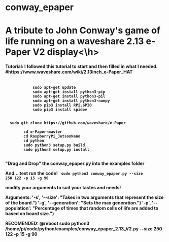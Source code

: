 # conway_epaper

<h1>A tribute to John Conway's game of life running on a waveshare 2.13 e-Paper V2 display<\h>

<h4>Tutorial:
  I followed this tutorial to start and then filled in what I needed.
    #https://www.waveshare.com/wiki/2.13inch_e-Paper_HAT<h4>
<p>
<code>
		    sudo apt-get update
    		sudo apt-get install python3-pip
    		sudo apt-get install python3-pil
    		sudo apt-get install python3-numpy
    		sudo pip3 install RPi.GPIO
    		sudo pip3 install spidev</code>

</p>
  <code>
  sudo git clone https://github.com/waveshare/e-Paper
  </code>
  
  <code>
  		cd e-Paper-master
  		cd RaspberryPi_JetsonNano
  		cd python
  		sudo python3 setup.py build
  		sudo python3 setup.py install
  </code>
  
  "Drag and Drop" the conway_epaper.py into the examples folder
    
  And... test run the code!
  <code>		sudo python3 conway_epaper.py --size 250 122 -p 15 -g 90</code>
  
  modify your arguments to suit your tastes and needs!
  
Arguments:
  '-s', '--size': "Takes in two arguments that represent the size of the board.")
  '-g', '--generation': "Sets the max generation.")
  '-p', '--population': "Percentage of times that random cells of life are added to based on board size.")
  
  RECOMENDED: 
    @reboot sudo python3 /home/pi/code/python/examples/conway_epaper_2.13_V2.py --size 250 122 -p 15 -g 90
